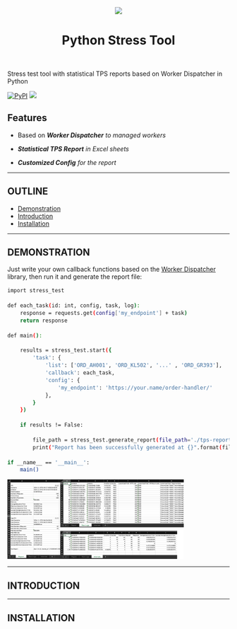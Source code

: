 <p align="center">
    <a href="https://www.python.org/psf-landing/" target="_blank">
        <img src="https://www.python.org/static/community_logos/python-logo.png" height="60px">
    </a>
    <h1 align="center">Python Stress Tool</h1>
    <br>
</p>

Stress test tool with statistical TPS reports based on Worker Dispatcher in Python

[![PyPI](https://img.shields.io/pypi/v/worker-dispatcher)](https://pypi.org/project/stress-tool/)
![](https://img.shields.io/pypi/implementation/stress-tool)



Features
--------

- Based on ***Worker Dispatcher** to managed workers*

- ***Statistical TPS Report** in Excel sheets*

- ***Customized Config** for the report*  


---

OUTLINE
-------

- [Demonstration](#demonstration)
- [Introduction](#introduction)
- [Installation](#installation)

---

DEMONSTRATION
-------------

Just write your own callback functions based on the [Worker Dispatcher](https://github.com/yidas/python-worker-dispatcher) library, then run it and generate the report file:

```bash
import stress_test

def each_task(id: int, config, task, log):
    response = requests.get(config['my_endpoint'] + task)
    return response

def main():

    results = stress_test.start({
        'task': {
            'list': ['ORD_AH001', 'ORD_KL502', '...' , 'ORD_GR393'],
            'callback': each_task,
            'config': {
                'my_endpoint': 'https://your.name/order-handler/'
            },
        }
    })

    if results != False:

        file_path = stress_test.generate_report(file_path='./tps-report.xlsx')
        print("Report has been successfully generated at {}".format(file_path))

if __name__ == '__main__':
    main()
```

<img src="https://github.com/yidas/python-stress-tool/blob/main/img/demonstration_excel.png?raw=true" width="400px" />

---

INTRODUCTION
------------




---

INSTALLATION
------------
